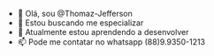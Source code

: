 - 👋 Olá, sou @Thomaz-Jefferson
- 👀 Estou buscando me especializar
- 🌱 Atualmente estou aprendendo a desenvolver
- 📫 Pode me contatar no whatsapp (88)9.9350-1213

<!---
Thomaz-Jefferson/Thomaz-Jefferson is a ✨ special ✨ repository because its `README.md` (this file) appears on your GitHub profile.
You can click the Preview link to take a look at your changes.
--->
